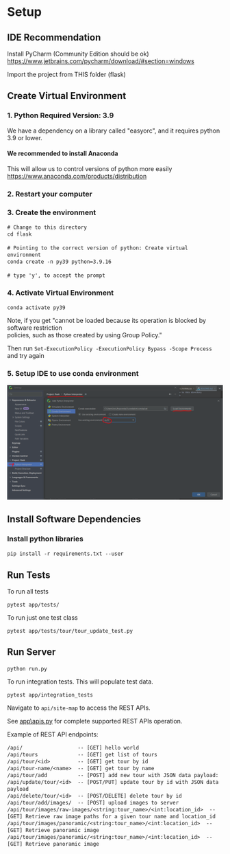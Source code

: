 # Setup

## IDE Recommendation

Install PyCharm (Community Edition should be ok)
https://www.jetbrains.com/pycharm/download/#section=windows

Import the project from THIS folder (flask)

## Create Virtual Environment

### 1. Python Required Version: 3.9

We have a dependency on a library called "easyorc", and it requires python 3.9 or lower.

#### We recommended to install Anaconda

This will allow us to control versions of python more easily
https://www.anaconda.com/products/distribution

### 2. Restart your computer

### 3. Create the environment

```
# Change to this directory
cd flask

# Pointing to the correct version of python: Create virtual environment
conda create -n py39 python=3.9.16

# type 'y', to accept the prompt
```

### 4. Activate Virtual Environment

```
conda activate py39
```

Note, if you get "cannot be loaded because its operation is blocked by software restriction       
policies, such as those created by using Group Policy."

Then run ```Set-ExecutionPolicy -ExecutionPolicy Bypass -Scope Process``` and try again

### 5. Setup IDE to use conda environment

![img.png](img.png)

## Install Software Dependencies 

### Install python libraries
```
pip install -r requirements.txt --user
```

## Run Tests

To run all tests
```
pytest app/tests/
```

To run just one test class
```
pytest app/tests/tour/tour_update_test.py
```

## Run Server

```
python run.py
```

To run integration tests. This will populate test data.
```
pytest app/integration_tests
```

Navigate to `api/site-map` to access the REST APIs.

See [app\apis.py](vsp/apis.py) for complete supported REST APIs operation.

Example of REST API endpoints:

```
/api/                  -- [GET] hello world
/api/tours             -- [GET] get list of tours
/api/tour/<id>         -- [GET] get tour by id
/api/tour-name/<name>  -- [GET] get tour by name
/api/tour/add          -- [POST] add new tour with JSON data payload:
/api/update/tour/<id>  -- [POST/PUT] update tour by id with JSON data payload
/api/delete/tour/<id>  -- [POST/DELETE] delete tour by id
/api/tour/add/images/  -- [POST] upload images to server
/api/tour/images/raw-images/<string:tour_name>/<int:location_id>  -- [GET] Retrieve raw image paths for a given tour name and location_id
/api/tour/images/panoramic/<string:tour_name>/<int:location_id>  -- [GET] Retrieve panoramic image 
/api/tour/images/panoramic/<string:tour_name>/<int:location_id>  -- [GET] Retrieve panoramic image 
```
